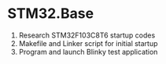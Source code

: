 # STM32.Base

1. Research STM32F103C8T6 startup codes
2. Makefile and Linker script for initial startup
3. Program and launch Blinky test application
